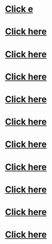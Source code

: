 # <a href="tel:103">Click e</a>
# <a href="tel:103">Click here</a>
# <a href="tel:103">Click here</a>
# <a href="tel:103">Click here</a>
# <a href="tel:103">Click here</a>
# <a href="tel:103">Click here</a>
# <a href="tel:103">Click here</a>
# <a href="tel:103">Click here</a>
# <a href="tel:103">Click here</a>
# <a href="tel:103">Click here</a>
# <a href="tel:103">Click here</a>
